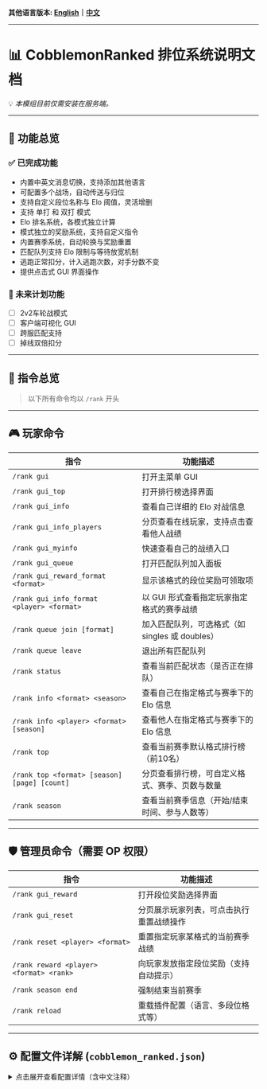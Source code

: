 **其他语言版本: [English](README.md)｜[中文](README_zh.md)**

---

# 📊 CobblemonRanked 排位系统说明文档

💡 *本模组目前仅需安装在服务端。*

---

## 🎯 功能总览

### ✅ 已完成功能

- 内置中英文消息切换，支持添加其他语言
- 可配置多个战场，自动传送与归位
- 支持自定义段位名称与 Elo 阈值，灵活增删
- 支持 单打 和 双打 模式
- Elo 排名系统，各模式独立计算
- 模式独立的奖励系统，支持自定义指令
- 内置赛季系统，自动轮换与奖励重置
- 匹配队列支持 Elo 限制与等待放宽机制
- 逃跑正常扣分，计入逃跑次数，对手分数不变
- 提供点击式 GUI 界面操作

### 🔧 未来计划功能

- [ ] 2v2车轮战模式
- [ ] 客户端可视化 GUI
- [ ] 跨服匹配支持
- [ ] 掉线双倍扣分

---

## 📌 指令总览

> 以下所有命令均以 `/rank` 开头

---

## 🎮 玩家命令

| 指令 | 功能描述 |
|------|----------|
| `/rank gui` | 打开主菜单 GUI |
| `/rank gui_top` | 打开排行榜选择界面 |
| `/rank gui_info` | 查看自己详细的 Elo 对战信息 |
| `/rank gui_info_players` | 分页查看在线玩家，支持点击查看他人战绩 |
| `/rank gui_myinfo` | 快速查看自己的战绩入口 |
| `/rank gui_queue` | 打开匹配队列加入面板 |
| `/rank gui_reward_format <format>` | 显示该格式的段位奖励可领取项 |
| `/rank gui_info_format <player> <format>` | 以 GUI 形式查看指定玩家指定格式的赛季战绩 |
| `/rank queue join [format]` | 加入匹配队列，可选格式（如 singles 或 doubles） |
| `/rank queue leave` | 退出所有匹配队列 |
| `/rank status` | 查看当前匹配状态（是否正在排队） |
| `/rank info <format> <season>` | 查看自己在指定格式与赛季下的 Elo 信息 |
| `/rank info <player> <format> [season]` | 查看他人在指定格式与赛季下的 Elo 信息 |
| `/rank top` | 查看当前赛季默认格式排行榜（前10名） |
| `/rank top <format> [season] [page] [count]` | 分页查看排行榜，可自定义格式、赛季、页数与数量 |
| `/rank season` | 查看当前赛季信息（开始/结束时间、参与人数等） |

---

## 🛡️ 管理员命令（需要 OP 权限）

| 指令 | 功能描述 |
|------|----------|
| `/rank gui_reward` | 打开段位奖励选择界面 |
| `/rank gui_reset` | 分页展示玩家列表，可点击执行重置战绩操作 |
| `/rank reset <player> <format>` | 重置指定玩家某格式的当前赛季战绩 |
| `/rank reward <player> <format> <rank>` | 向玩家发放指定段位奖励（支持自动提示） |
| `/rank season end` | 强制结束当前赛季 |
| `/rank reload` | 重载插件配置（语言、多段位格式等） |

---

## ⚙️ 配置文件详解 (`cobblemon_ranked.json`)

<details>
<summary>点击展开查看配置详情（含中文注释）</summary>

```json
{
  // 默认语言：zh（中文）或 en（英文）
  "defaultLang": "zh",

  // 默认对战模式：'singles'
  "defaultFormat": "singles",

  // 最少携带宝可梦数量
  "minTeamSize": 1,

  // 最多携带宝可梦数量
  "maxTeamSize": 6,

  // 匹配 Elo 差上限（超过此差值将无法匹配）
  "maxEloDiff": 200,

  // 最大匹配等待时间（秒）——时间越久 Elo 差越可以放宽
  "maxQueueTime": 300,

  // Elo 放宽倍率最大值（随等待时间线性增长）
  "maxEloMultiplier": 3.0,

  // 每个赛季持续天数
  "seasonDuration": 30,

  // 赛季初始 Elo 分
  "initialElo": 1000,

  // Elo 算法中的 K 系数（影响 Elo 变动幅度）
  "eloKFactor": 32,

  // Elo 最低分限制（不会低于此分数）
  "minElo": 0,

  // 禁止使用的宝可梦（禁用传说/神兽等）
  "bannedPokemon": ["Mewtwo", "Arceus"],

  // 支持的战斗模式
  "allowedFormats": ["singles", "doubles"],

  // 宝可梦最大等级，0 表示不限制
  "maxLevel": 0,

  // 是否允许队伍中出现重复宝可梦（如两个皮卡丘）
  "allowDuplicateSpecies": false,

  // 匹配后可选的战斗场地列表，每组坐标表示玩家传送点（支持多个场地）
  "battleArenas": [
    {
      "world": "minecraft:overworld",
      "playerPositions": [
        { "x": 0.0, "y": 70.0, "z": 0.0 },
        { "x": 10.0, "y": 70.0, "z": 0.0 }
      ]
    },
    {
      "world": "minecraft:overworld",
      "playerPositions": [
        { "x": 100.0, "y": 65.0, "z": 100.0 },
        { "x": 110.0, "y": 65.0, "z": 100.0 }
      ]
    }
  ],

  // 段位奖励（每种模式独立配置）
  "rankRewards": {
    "singles": {
      "青铜": ["give {player} minecraft:apple 5"],
      "白银": ["give {player} minecraft:golden_apple 3"],
      "黄金": [
        "give {player} minecraft:diamond 2",
        "give {player} minecraft:emerald 5"
      ],
      "白金": [
        "give {player} minecraft:diamond_block 1",
        "effect give {player} minecraft:strength 3600 1"
      ],
      "钻石": [
        "give {player} minecraft:netherite_ingot 1",
        "give {player} minecraft:elytra 1"
      ],
      "大师": [
        "give {player} minecraft:netherite_block 2",
        "give {player} minecraft:totem_of_undying 1",
        "effect give {player} minecraft:resistance 7200 2"
      ]
    },
    "doubles": {
      "青铜": ["give {player} minecraft:bread 5"],
      "白银": ["give {player} minecraft:gold_nugget 10"],
      "黄金": ["give {player} minecraft:emerald 1"],
      "白金": ["give {player} minecraft:golden_apple 1"],
      "钻石": ["give {player} minecraft:totem_of_undying 1"],
      "大师": ["give {player} minecraft:netherite_ingot 2"]
    }
  },

  // Elo 段位分数阈值（越高段位越靠前）
  "rankTitles": {
    "3500": "大师",
    "3000": "钻石",
    "2500": "白金",
    "2000": "黄金",
    "1500": "白银",
    "0": "青铜"
  }
}
